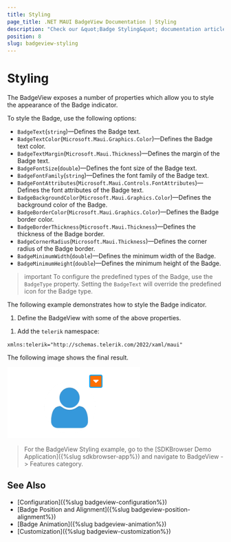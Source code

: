 ```yaml
---
title: Styling
page_title: .NET MAUI BadgeView Documentation | Styling
description: "Check our &quot;Badge Styling&quot; documentation article for Telerik BadgeView for .NET MAUI."
position: 8
slug: badgeview-styling
---
```


# Styling

The BadgeView exposes a number of properties which allow you to style the appearance of the Badge indicator.

To style the Badge, use the following options:

* `BadgeText`(`string`)&mdash;Defines the Badge text.
* `BadgeTextColor`(`Microsoft.Maui.Graphics.Color`)&mdash;Defines the Badge text color.
* `BadgeTextMargin`(`Microsoft.Maui.Thickness`)&mdash;Defines the margin of the Badge text.
* `BadgeFontSize`(`double`)&mdash;Defines the font size of the Badge text.
* `BadgeFontFamily`(`string`)&mdash;Defines the font family of the Badge text.
* `BadgeFontAttributes`(`Microsoft.Maui.Controls.FontAttributes`)&mdash;Defines the font attributes of the Badge text.
* `BadgeBackgroundColor`(`Microsoft.Maui.Graphics.Color`)&mdash;Defines the background color of the Badge.
* `BadgeBorderColor`(`Microsoft.Maui.Graphics.Color`)&mdash;Defines the Badge border color.
* `BadgeBorderThickness`(`Microsoft.Maui.Thickness`)&mdash;Defines the thickness of the Badge border.
* `BadgeCornerRadius`(`Microsoft.Maui.Thickness`)&mdash;Defines the corner radius of the Badge border.
* `BadgeMinimumWidth`(`double`)&mdash;Defines the minimum width of the Badge.
* `BadgeMinimumHeight`(`double`)&mdash;Defines the minimum height of the Badge.

>important To configure the predefined types of the Badge, use the `BadgeType` property. Setting the `BadgeText` will override the predefined icon for the Badge type.

The following example demonstrates how to style the Badge indicator.

1. Define the BadgeView with some of the above properties.

 <snippet id='badgeview-styling'/>

1. Add the `telerik` namespace:

 ```XAML
xmlns:telerik="http://schemas.telerik.com/2022/xaml/maui"
 ```

The following image shows the final result.

![Badge Styling](images/badgeview-badge-styling.png)

> For the BadgeView Styling example, go to the [SDKBrowser Demo Application]({%slug sdkbrowser-app%}) and navigate to BadgeView -> Features category.

## See Also

- [Configuration]({%slug badgeview-configuration%})
- [Badge Position and Alignment]({%slug badgeview-position-alignment%})
- [Badge Animation]({%slug badgeview-animation%})
- [Customization]({%slug badgeview-customization%})
